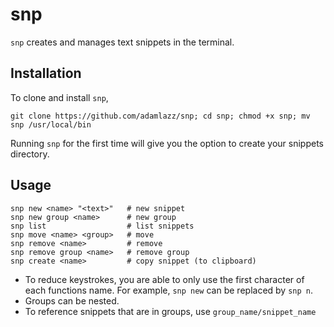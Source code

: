# snp

`snp` creates and manages text snippets in the terminal.

## Installation

To clone and install `snp`,

```
git clone https://github.com/adamlazz/snp; cd snp; chmod +x snp; mv snp /usr/local/bin
```

Running `snp` for the first time will give you the option to create your snippets directory.

## Usage

```
snp new <name> "<text>"   # new snippet
snp new group <name>      # new group
snp list                  # list snippets
snp move <name> <group>   # move
snp remove <name>         # remove
snp remove group <name>   # remove group
snp create <name>         # copy snippet (to clipboard)
```

* To reduce keystrokes, you are able to only use the first character of each functions name. For example, `snp new` can be replaced by `snp n`.
* Groups can be nested.
* To reference snippets that are in groups, use `group_name/snippet_name`
